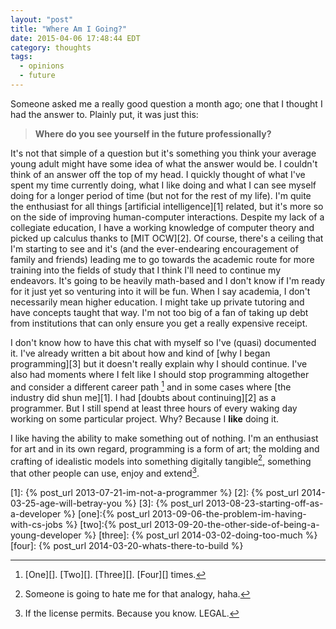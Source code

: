 ```yaml
---
layout: "post"
title: "Where Am I Going?"
date: 2015-04-06 17:48:44 EDT
category: thoughts
tags:
  - opinions
  - future
---
```


Someone asked me a really good question a month ago; one that I thought I had
the answer to. Plainly put, it was just this:

> **Where do you see yourself in the future professionally?**

It's not that simple of a question but it's something you think your average
young adult might have some idea of what the answer would be. I couldn't think
of an answer off the top of my head. I quickly thought of what I've spent my time
currently doing, what I like doing and what I can see myself doing for a longer
period of time (but not for the rest of my life). I'm quite the enthusiast for
all things [artificial intelligence][1] related, but it's more so on the side of
improving human-computer interactions. Despite my lack of a collegiate education, I
have a working knowledge of computer theory and picked up calculus thanks to
[MIT OCW][2]. Of course, there's a ceiling that I'm starting to see and it's (and
the ever-endearing encouragement of family and friends) leading me to go towards
the academic route for more training into the fields of study that I think I'll
need to continue my endeavors. It's going to be heavily math-based and I don't
know if I'm ready for it just yet so venturing into it will be fun. When I say
academia, I don't necessarily mean higher education. I might take up private
tutoring and have concepts taught that way. I'm not too big of a fan of taking
up debt from institutions that can only ensure you get a really expensive
receipt.

I don't know how to have this chat with myself so I've (quasi) documented it.
I've already written a bit about how and kind of [why I began programming][3]
but it doesn't really explain why I should continue. I've also had moments
where I felt like I should stop programming altogether and consider a different
career path [^1] and in some cases where [the industry did shun me][1]. I had
[doubts about continuing][2] as a programmer. But I still spend at least three
hours of every waking day working on some particular project. Why?
Because I **like** doing it.

I like having the ability to make something out of nothing. I'm an enthusiast
for art and in its own regard, programming is a form of art; the molding and
crafting of idealistic models into something digitally tangible[^2], something
that other people can use, enjoy and extend[^3].

[1]: {% post_url 2013-07-21-im-not-a-programmer %}
[2]: {% post_url 2014-03-25-age-will-betray-you %}
[3]: {% post_url 2013-08-23-starting-off-as-a-developer %}
[one]:{% post_url 2013-09-06-the-problem-im-having-with-cs-jobs %}
[two]:{% post_url 2013-09-20-the-other-side-of-being-a-young-developer %}
[three]: {% post_url 2014-03-02-doing-too-much %}
[four]: {% post_url 2014-03-20-whats-there-to-build %}
[^1]: [One][]. [Two][]. [Three][]. [Four][] times.
[^2]: Someone is going to hate me for that analogy, haha.
[^3]: If the license permits. Because you know. LEGAL.
